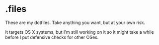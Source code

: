 # .files

These are my dotfiles. Take anything you want, but at your own risk.

It targets OS X systems, but I'm still working on it so it might take a while before I put defensive checks for other OSes.



